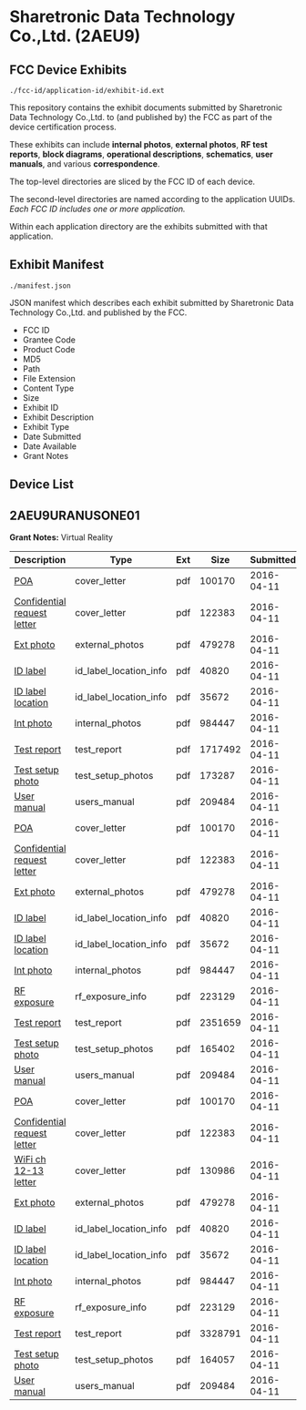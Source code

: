 # Sharetronic Data Technology Co.,Ltd. (2AEU9)
## FCC Device Exhibits

```
./fcc-id/application-id/exhibit-id.ext
```

This repository contains the exhibit documents submitted by Sharetronic Data Technology Co.,Ltd. to (and published by) the FCC as part of the device certification process.

These exhibits can include **internal photos**, **external photos**, **RF test reports**, **block diagrams**, **operational descriptions**, **schematics**, **user manuals**, and various **correspondence**.

The top-level directories are sliced by the FCC ID of each device.

The second-level directories are named according to the application UUIDs. *Each FCC ID includes one or more application.*

Within each application directory are the exhibits submitted with that application. 

## Exhibit Manifest

```
./manifest.json
```

JSON manifest which describes each exhibit submitted by Sharetronic Data Technology Co.,Ltd. and published by the FCC.

- FCC ID
- Grantee Code
- Product Code
- MD5
- Path
- File Extension
- Content Type
- Size
- Exhibit ID
- Exhibit Description
- Exhibit Type
- Date Submitted
- Date Available
- Grant Notes

## Device List
## 2AEU9URANUSONE01
**Grant Notes:** Virtual Reality

| Description | Type | Ext | Size | Submitted | Available |
| ----------- | ---- | --- | ---- | --------- | --------- |
| [POA](2AEU9URANUSONE01/23802df1c34ef9cb370ab84831198360/2956029.pdf) | cover_letter | pdf | 100170 | 2016-04-11 | 2016-04-12 |
| [Confidential request letter](2AEU9URANUSONE01/23802df1c34ef9cb370ab84831198360/2956030.pdf) | cover_letter | pdf | 122383 | 2016-04-11 | 2016-04-12 |
| [Ext photo](2AEU9URANUSONE01/23802df1c34ef9cb370ab84831198360/2956034.pdf) | external_photos | pdf | 479278 | 2016-04-11 | 2016-04-12 |
| [ID label](2AEU9URANUSONE01/23802df1c34ef9cb370ab84831198360/2956044.pdf) | id_label_location_info | pdf | 40820 | 2016-04-11 | 2016-04-12 |
| [ID label location](2AEU9URANUSONE01/23802df1c34ef9cb370ab84831198360/2956036.pdf) | id_label_location_info | pdf | 35672 | 2016-04-11 | 2016-04-12 |
| [Int photo](2AEU9URANUSONE01/23802df1c34ef9cb370ab84831198360/2956033.pdf) | internal_photos | pdf | 984447 | 2016-04-11 | 2016-04-12 |
| [Test report](2AEU9URANUSONE01/23802df1c34ef9cb370ab84831198360/2956031.pdf) | test_report | pdf | 1717492 | 2016-04-11 | 2016-04-12 |
| [Test setup photo](2AEU9URANUSONE01/23802df1c34ef9cb370ab84831198360/2956032.pdf) | test_setup_photos | pdf | 173287 | 2016-04-11 | 2016-04-12 |
| [User manual](2AEU9URANUSONE01/23802df1c34ef9cb370ab84831198360/2956037.pdf) | users_manual | pdf | 209484 | 2016-04-11 | 2016-04-12 |
| [POA](2AEU9URANUSONE01/5527eb39100200086269282e5adcf399/2956029.pdf) | cover_letter | pdf | 100170 | 2016-04-11 | 2016-04-12 |
| [Confidential request letter](2AEU9URANUSONE01/5527eb39100200086269282e5adcf399/2956030.pdf) | cover_letter | pdf | 122383 | 2016-04-11 | 2016-04-12 |
| [Ext photo](2AEU9URANUSONE01/5527eb39100200086269282e5adcf399/2956034.pdf) | external_photos | pdf | 479278 | 2016-04-11 | 2016-04-12 |
| [ID label](2AEU9URANUSONE01/5527eb39100200086269282e5adcf399/2956044.pdf) | id_label_location_info | pdf | 40820 | 2016-04-11 | 2016-04-12 |
| [ID label location](2AEU9URANUSONE01/5527eb39100200086269282e5adcf399/2956036.pdf) | id_label_location_info | pdf | 35672 | 2016-04-11 | 2016-04-12 |
| [Int photo](2AEU9URANUSONE01/5527eb39100200086269282e5adcf399/2956033.pdf) | internal_photos | pdf | 984447 | 2016-04-11 | 2016-04-12 |
| [RF exposure](2AEU9URANUSONE01/5527eb39100200086269282e5adcf399/2956045.pdf) | rf_exposure_info | pdf | 223129 | 2016-04-11 | 2016-04-12 |
| [Test report](2AEU9URANUSONE01/5527eb39100200086269282e5adcf399/2956046.pdf) | test_report | pdf | 2351659 | 2016-04-11 | 2016-04-12 |
| [Test setup photo](2AEU9URANUSONE01/5527eb39100200086269282e5adcf399/2956047.pdf) | test_setup_photos | pdf | 165402 | 2016-04-11 | 2016-04-12 |
| [User manual](2AEU9URANUSONE01/5527eb39100200086269282e5adcf399/2956037.pdf) | users_manual | pdf | 209484 | 2016-04-11 | 2016-04-12 |
| [POA](2AEU9URANUSONE01/65c73b2be495da3c2b0eb594cfaf6352/2956029.pdf) | cover_letter | pdf | 100170 | 2016-04-11 | 2016-04-12 |
| [Confidential request letter](2AEU9URANUSONE01/65c73b2be495da3c2b0eb594cfaf6352/2956030.pdf) | cover_letter | pdf | 122383 | 2016-04-11 | 2016-04-12 |
| [WiFi ch 12-13 letter](2AEU9URANUSONE01/65c73b2be495da3c2b0eb594cfaf6352/2956058.pdf) | cover_letter | pdf | 130986 | 2016-04-11 | 2016-04-12 |
| [Ext photo](2AEU9URANUSONE01/65c73b2be495da3c2b0eb594cfaf6352/2956034.pdf) | external_photos | pdf | 479278 | 2016-04-11 | 2016-04-12 |
| [ID label](2AEU9URANUSONE01/65c73b2be495da3c2b0eb594cfaf6352/2956044.pdf) | id_label_location_info | pdf | 40820 | 2016-04-11 | 2016-04-12 |
| [ID label location](2AEU9URANUSONE01/65c73b2be495da3c2b0eb594cfaf6352/2956036.pdf) | id_label_location_info | pdf | 35672 | 2016-04-11 | 2016-04-12 |
| [Int photo](2AEU9URANUSONE01/65c73b2be495da3c2b0eb594cfaf6352/2956033.pdf) | internal_photos | pdf | 984447 | 2016-04-11 | 2016-04-12 |
| [RF exposure](2AEU9URANUSONE01/65c73b2be495da3c2b0eb594cfaf6352/2956045.pdf) | rf_exposure_info | pdf | 223129 | 2016-04-11 | 2016-04-12 |
| [Test report](2AEU9URANUSONE01/65c73b2be495da3c2b0eb594cfaf6352/2956060.pdf) | test_report | pdf | 3328791 | 2016-04-11 | 2016-04-12 |
| [Test setup photo](2AEU9URANUSONE01/65c73b2be495da3c2b0eb594cfaf6352/2956061.pdf) | test_setup_photos | pdf | 164057 | 2016-04-11 | 2016-04-12 |
| [User manual](2AEU9URANUSONE01/65c73b2be495da3c2b0eb594cfaf6352/2956037.pdf) | users_manual | pdf | 209484 | 2016-04-11 | 2016-04-12 |
